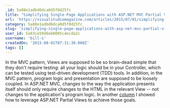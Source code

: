 ```yaml
---
_id: 5a88e1adbd6dca0d5f0d25fc
title: "Simplifying Single-Page Applications with ASP.NET MVC Partial Views"
url: 'https://visualstudiomagazine.com/articles/2015/07/01/simplifying-single-page-applications.aspx'
category: 5a88e1adbd6dca0d5f0d25fc
slug: 'simplifying-single-page-applications-with-asp-net-mvc-partial-views'
user_id: 5a83ce59d6eb0005c4ecda2c
username: 'bill-s'
createdOn: '2015-08-01T07:31:30.000Z'
tags: []
---
```


In the MVC pattern, Views are supposed to be so brain-dead simple that they don't require testing: all your logic should be in your Controller, which can be tested using test-driven development (TDD) tools. In addition, in the MVC pattern, program logic and presentation are supposed to be loosely coupled. In ASP.NET MVC, changes to the way the application presents itself should only require changes to the HTML in the relevant View -- not changes to the application's program logic. In another <a href="https://visualstudiomagazine.com/articles/2015/07/01/structuring-views.aspx" target="_blank">column</a> I showed how to leverage ASP.NET Partial Views to achieve those goals.
